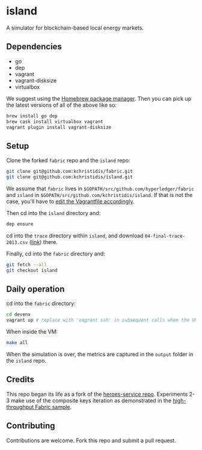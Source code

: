 # island

A simulator for blockchain-based local energy markets.

## Dependencies

* go
* dep
* vagrant
* vagrant-disksize
* virtualbox

We suggest using the [Homebrew package manager](https://brew.sh/). Then you can pick up the latest versions of all of the above like so:

```bash
brew install go dep
brew cask install virtualbox vagrant
vagrant plugin install vagrant-disksize
```

## Setup

Clone the forked `fabric` repo and the `island` repo:

```bash
git clone git@github.com:kchristidis/fabric.git
git clone git@github.com:kchristidis/island.git
```

We assume that `fabric` lives in `$GOPATH/src/github.com/hyperledger/fabric` and `island` in `$GOPATH/src/github.com/kchristidis/island`. If that is not the case, you'll have to [edit the Vagrantfile accordingly](https://github.com/kchristidis/fabric/blob/901b8db0bb46a90cf9eb9fbb2e7cbd2fc9fcada3/devenv/Vagrantfile#L19..L20).

Then cd into the `island` directory and:

```bash
dep ensure
```

cd into the `trace` directory within `island`, and download `04-final-trace-2013.csv` ([link](https://drive.google.com/open?id=1snADVFVuzFOE52M9ynVvKXVvif5AJakV)) there.

Finally, cd into the `fabric` directory and:

```bash
git fetch --all
git checkout island
```

## Daily operation

cd into the `fabric` directory:

```bash
cd devenv
vagrant up # replace with 'vagrant ssh' in subsequent calls when the VM is up already
```

When inside the VM:

```bash
make all
```

When the simulation is over, the metrics are captured in the `output` folder in the `island` repo.

## Credits

This repo began its life as a fork of the [heroes-service repo](https://github.com/chainHero/heroes-service). Experiments 2-3 make use of the composite keys iteration as demonstrated in the [high-throughput Fabric sample](https://github.com/hyperledger/fabric-samples/blob/ab46e3548c46acf1c541eca71914c20bbe212f6a/high-throughput/README.md).

## Contributing

Contributions are welcome. Fork this repo and submit a pull request.
